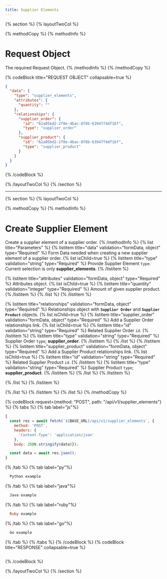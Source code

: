 ```yaml
---
title: Supplier Elements
---
```

{% section %}
{% layoutTwoCol %}

{% methodCopy %}
{% methodInfo %}
  # Request Object
  The required Request Object.
{% /methodInfo %}
{% /methodCopy %}

{% codeBlock title="REQUEST OBJECT" collapsable=true %}
  ```json
  {
    "data": {
      "type": "supplier_elements",
      "attributes": {
        "quantity": ""
      },
      "relationships": {
        "supplier_order": {
          "id": "62a05bd2-2f0e-4bac-8f8b-63947f4df16f",
          "type": "supplier_order"
        },
        "supplier_product": {
          "id": "62a05bd2-2f0e-4bac-8f8b-63947f4df16f",
          "type": "supplier_product"
        }
      }
    }
  }
  ```
{% /codeBlock %}

{% /layoutTwoCol %}
{% /section %}

- - -

{% section %}
{% layoutTwoCol %}

{% methodCopy %}
{% methodInfo %}
  # Create Supplier Element
  Create a supplier element of a supplier order.
{% /methodInfo %}
{% list title="Parameters" %}
  {% listitem title="data" validation="formData, object" type="Required" %}
  Form Data needed when creating a new supplier element of a supplier order.
  {% list isChild=true %}
  {% listitem title="type" validation="string" type="Required" %}
  Provide Supplier Element `type`. Current selection is only **supplier_elements**.
  {% /listitem %}

  {% listitem title="attributes" validation="formData, object" type="Required" %}
  Attributes object.
  {% list isChild=true %}
  {% listitem title="quantity" validation="integer" type="Required" %}
  Amount of given supplier product.
  {% /listitem %}
  {% /list %}
  {% /listitem %}

  {% listitem title="relationships" validation="formData, object" type="Required" %}
  Relationships object with **`Supplier Order`** and **`Supplier Product`** objects.
  {% list isChild=true %}
  {% listitem title="supplier_order" validation="formData, object" type="Required" %}
  Add a Supplier Order relationships link.
  {% list isChild=true %}
  {% listitem title="id" validation="string" type="Required" %}
  Related Supplier Order `id`.
  {% /listitem %}
  {% listitem title="type" validation="string" type="Required" %}
  Supplier Order `type`; **supplier_order**.
  {% /listitem %}
  {% /list %}
  {% /listitem %}
  {% listitem title="supplier_product" validation="formData, object" type="Required" %}
  Add a Supplier Product relationships link.
  {% list isChild=true %}
  {% listitem title="id" validation="string" type="Required" %}
  Related Supplier Product `id`.
  {% /listitem %}
  {% listitem title="type" validation="string" type="Required" %}
  Supplier Product `type`; **supplier_product**.
  {% /listitem %}
  {% /list %}
  {% /listitem %}

  {% /list %}
  {% /listitem %}

  {% /list %}
  {% /listitem %}
{% /list %}
{% /methodCopy %}

{% codeBlock request={method: "POST", path: "/api/v1/supplier_elements"} %}
{% tabs %}
  {% tab label="js"%}
  ```js
  {
    const res = await fetch(`${BASE_URL}/api/v1/supplier_elements`, {
      method: 'POST',
      headers: {
        'Content-Type': 'application/json'
      },
      body: JSON.stringify(data)});

    const data = await res.json();
  }
  ```
  {% /tab %}
  {% tab label="py"%}
  ```py
    Python example
  ```
  {% /tab %}
  {% tab label="java"%}
  ```java
    Java example
  ```
  {% /tab %}
  {% tab label="ruby"%}
  ```ruby
    Ruby example
  ```
  {% /tab %}
  {% tab label="go"%}
  ```go
    Go example
  ```
  {% /tab %}
{% /tabs %}
{% /codeBlock %}
{% codeBlock title="RESPONSE" collapsable=true %}
  ```json
  ```
{% /codeBlock %}

{% /layoutTwoCol %}
{% /section %}
